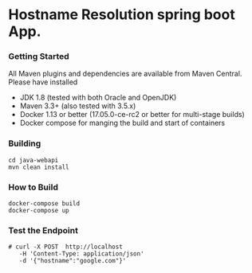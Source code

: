 # Hostname Resolution spring boot App.

### Getting Started
All Maven plugins and dependencies are available from Maven Central. Please have installed

- JDK 1.8 (tested with both Oracle and OpenJDK)
- Maven 3.3+ (also tested with 3.5.x)
- Docker 1.13 or better (17.05.0-ce-rc2 or better for multi-stage builds)
- Docker compose for manging the build and start of containers

### Building
```
cd java-webapi
mvn clean install
```

### How to Build

```
docker-compose build
docker-compose up
```

### Test the Endpoint

```
# curl -X POST  http://localhost
   -H 'Content-Type: application/json'
   -d '{"hostname":"google.com"}'
```
